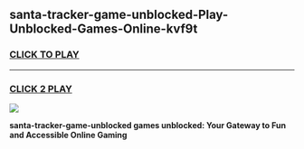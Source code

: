 
## santa-tracker-game-unblocked-Play-Unblocked-Games-Online-kvf9t
<h3>
<a href="https://premium76.site?title=santa-tracker-game-unblocked&ref=24A">CLICK TO PLAY</a></h3>
<hr>

<h3>
<a href="https://premium76.site?title=santa-tracker-game-unblocked&ref=24A">CLICK 2 PLAY</a>
  
</h3>

<a href="https://premium76.site?title=santa-tracker-game-unblocked&ref=24A"><img src="https://clearcache.store/games.png"></a>


**santa-tracker-game-unblocked games unblocked: Your Gateway to Fun and Accessible Online Gaming**
